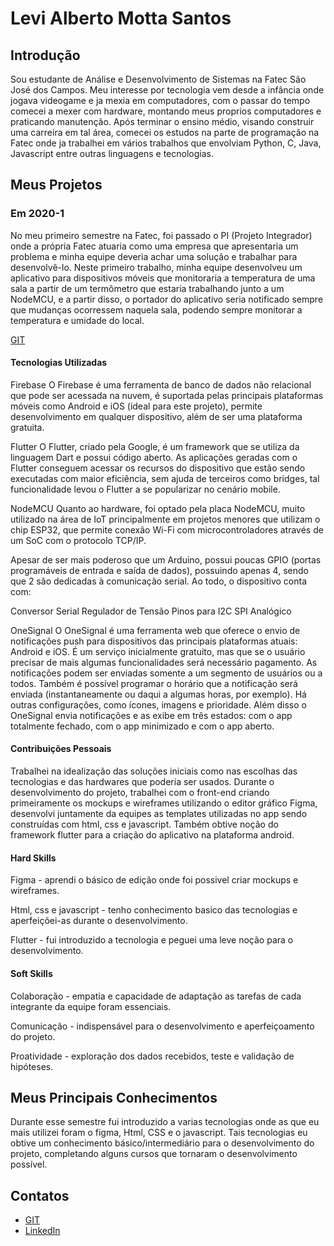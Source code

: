 # Levi Alberto Motta Santos

## Introdução
Sou estudante de Análise e Desenvolvimento de Sistemas na Fatec São José dos Campos. Meu interesse por tecnologia vem desde a infância onde jogava videogame e ja mexia em computadores, com o passar do tempo comecei a mexer com hardware, montando meus proprios computadores e praticando manutenção. Após terminar o ensino médio, visando construir uma carreira em tal área, comecei os estudos na parte de programação na Fatec onde ja trabalhei em vários trabalhos que envolviam Python, C, Java, Javascript entre outras linguagens e tecnologias.

## Meus Projetos

### Em 2020-1
No meu primeiro semestre na Fatec, foi passado o PI (Projeto Integrador) onde a própria Fatec atuaria como uma empresa que apresentaria um problema e minha equipe deveria achar uma solução e trabalhar para desenvolvê-lo. Neste primeiro trabalho, minha equipe desenvolveu um aplicativo para dispositivos móveis que monitoraria a temperatura de uma sala a partir de um termômetro que estaria trabalhando junto a um NodeMCU, e a partir disso, o portador do aplicativo seria notificado sempre que mudanças ocorressem naquela sala, podendo sempre monitorar a temperatura e umidade do local.

[GIT](https://www.google.com)

#### Tecnologias Utilizadas
Firebase
O Firebase é uma ferramenta de banco de dados não relacional que pode ser acessada na nuvem, é suportada pelas principais plataformas móveis como Android e iOS (ideal para este projeto), permite desenvolvimento em qualquer dispositivo, além de ser uma plataforma gratuita.

Flutter
O Flutter, criado pela Google, é um framework que se utiliza da linguagem Dart e possui código aberto. As aplicações geradas com o Flutter conseguem acessar os recursos do dispositivo que estão sendo executadas com maior eficiência, sem ajuda de terceiros como bridges, tal funcionalidade levou o Flutter a se popularizar no cenário mobile.

NodeMCU
Quanto ao hardware, foi optado pela placa NodeMCU, muito utilizado na área de IoT principalmente em projetos menores que utilizam o chip ESP32, que permite conexão Wi-Fi com microcontroladores através de um SoC com o protocolo TCP/IP.

Apesar de ser mais poderoso que um Arduino, possui poucas GPIO (portas programáveis de entrada e saída de dados), possuindo apenas 4, sendo que 2 são dedicadas à comunicação serial. Ao todo, o dispositivo conta com:

Conversor Serial
Regulador de Tensão
Pinos para I2C
SPI
Analógico

OneSignal
O OneSignal é uma ferramenta web que oferece o envio de notificações push para dispositivos das principais plataformas atuais: Android e iOS. É um serviço inicialmente gratuito, mas que se o usuário precisar de mais algumas funcionalidades será necessário pagamento. As notificações podem ser enviadas somente a um segmento de usuários ou a todos. Também é possível programar o horário que a notificação será enviada (instantaneamente ou daqui a algumas horas, por exemplo). Há outras configurações, como ícones, imagens e prioridade. Além disso o OneSignal envia notificações e as exibe em três estados: com o app totalmente fechado, com o app minimizado e com o app aberto.

#### Contribuições Pessoais
Trabalhei na idealização das soluções iniciais como nas escolhas das tecnologias e das hardwares que poderia ser usados. Durante o desenvolvimento do projeto, trabalhei com o front-end criando primeiramente os mockups e wireframes utilizando o editor gráfico Figma, desenvolvi juntamente da equipes as templates utilizadas no app sendo construídas com html, css e javascript. Também obtive noção do framework flutter para a criação do aplicativo na plataforma android.

#### Hard Skills
Figma - aprendi o básico de edição onde foi possivel criar mockups e wireframes.

Html, css e javascript - tenho conhecimento basico das tecnologias e aperfeiçõei-as durante o desenvolvimento.

Flutter - fui introduzido a tecnologia e peguei uma leve noção para o desenvolvimento.

#### Soft Skills
Colaboração - empatia e capacidade de adaptação as tarefas de cada integrante da equipe foram essenciais.

Comunicação - indispensável para o desenvolvimento e aperfeiçoamento do projeto.

Proatividade - exploração dos dados recebidos, teste e validação de hipóteses.

## Meus Principais Conhecimentos
Durante esse semestre fui introduzido a varias tecnologias onde as que eu mais utilizei foram o figma, Html, CSS e o javascript. Tais tecnologias eu obtive um conhecimento básico/intermediário para o desenvolvimento do projeto, completando alguns cursos que tornaram o desenvolvimento possível.

## Contatos
* [GIT](https://github.com/levizoca)
* [LinkedIn](https://www.linkedin.com/in/levi-motta-5001a2173/)


